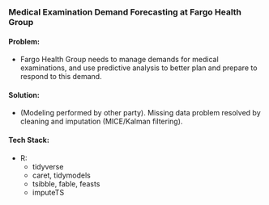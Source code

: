 ### Medical Examination Demand Forecasting at Fargo Health Group

#### Problem:
- Fargo Health Group needs to manage demands for medical examinations, and use predictive analysis to better plan and prepare to respond to this demand.
#### Solution:
- (Modeling performed by other party). Missing data problem resolved by cleaning and imputation (MICE/Kalman filtering).
#### Tech Stack:
- R:
    - tidyverse
    - caret, tidymodels
    - tsibble, fable, feasts 
    - imputeTS
